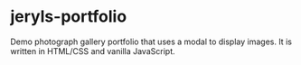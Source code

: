 # jeryls-portfolio
Demo photograph gallery portfolio that uses a modal to display images. It is written in HTML/CSS and vanilla JavaScript.

